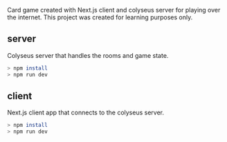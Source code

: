 Card game created with Next.js client and colyseus server for playing over the internet.
This project was created for learning purposes only.

## server
Colyseus server that handles the rooms and game state.

``` bash
> npm install
> npm run dev
```

## client
Next.js client app that connects to the colyseus server.

``` bash
> npm install
> npm run dev
```


